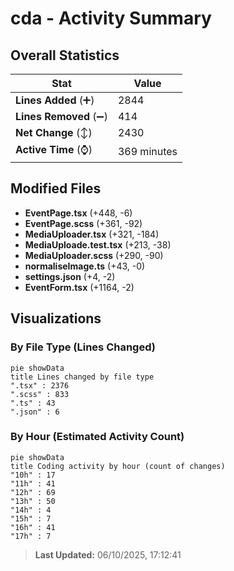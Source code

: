 # cda - Activity Summary 

## Overall Statistics

| Stat                   | Value                                                             |
| ---------------------- | ----------------------------------------------------------------- |
| **Lines Added** (➕)   | 2844                                          |
| **Lines Removed** (➖) | 414                                        |
| **Net Change** (↕)    | 2430                |
| **Active Time** (⌚)   | 369 minutes |


## Modified Files
- **EventPage.tsx** (+448, -6)
- **EventPage.scss** (+361, -92)
- **MediaUploader.tsx** (+321, -184)
- **MediaUploade.test.tsx** (+213, -38)
- **MediaUploader.scss** (+290, -90)
- **normaliseImage.ts** (+43, -0)
- **settings.json** (+4, -2)
- **EventForm.tsx** (+1164, -2)

## Visualizations

### By File Type (Lines Changed)

```mermaid
pie showData
title Lines changed by file type
".tsx" : 2376
".scss" : 833
".ts" : 43
".json" : 6
```

### By Hour (Estimated Activity Count)

```mermaid
pie showData
title Coding activity by hour (count of changes)
"10h" : 17
"11h" : 41
"12h" : 69
"13h" : 50
"14h" : 4
"15h" : 7
"16h" : 41
"17h" : 7
```


> **Last Updated:** 06/10/2025, 17:12:41